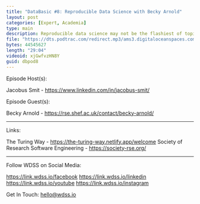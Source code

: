 ```yaml
---
title: "DataBasic #8: Reproducible Data Science with Becky Arnold"
layout: post
categories: [Expert, Academia]
type: main
description: Reproducible data science may not be the flashiest of topics, but considering many companies are willing to pay through the roof to hire someone who specialises in it, it's certainly something worth being aware of. In this episode we talk to Becky Arnold, an astrophyics researcher at Keele University and prominant contributer to The Turing Way, an online guide to doing data science the 'right' way.
file: "https://dts.podtrac.com/redirect.mp3/ams3.digitaloceanspaces.com/podcast.wdss/databasic-e8.mp3"
bytes: 44545627
length: "29:04"
videoid: xjGwfvzHN8Y
guid: dbpod8
---
```


Episode Host(s):        

Jacobus Smit - https://www.linkedin.com/in/jacobus-smit/

Episode Guest(s):

Becky Arnold - https://rse.shef.ac.uk/contact/becky-arnold/

------------------

Links:

The Turing Way - https://the-turing-way.netlify.app/welcome
Society of Research Software Engineering - https://society-rse.org/

------------------
        
Follow WDSS on Social Media:

https://link.wdss.io/facebook
https://link.wdss.io/linkedin
https://link.wdss.io/youtube
https://link.wdss.io/instagram
        
Get In Touch: hello@wdss.io
